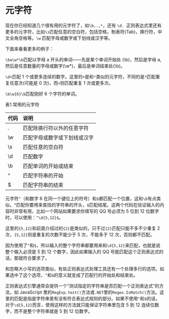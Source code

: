 # 元字符

现在你已经知道几个很有用的元字符了，如`\b,.,*`，还有 `\d. `正则表达式里还有更多的元字符，比如`\s`匹配任意的空白符，包括空格，制表符(Tab)，换行符，中文全角空格等。`\w` 匹配字母或数字或下划线或汉字等。

下面来看看更多的例子：

`\ba\w*\b`匹配以字母 a 开头的单词——先是某个单词开始处 (\b)，然后是字母 a,然后是任意数量的字母或数字(\w*)，最后是单词结束处(\b)。

`\d+`匹配 1 个或更多连续的数字。这里的`+`是和`*`类似的元字符，不同的是`*`匹配重复任意次(可能是 0 次)，而`+`则匹配重复 1 次或更多次。

`\b\w{6}\b`匹配刚好 6 个字符的单词。

表1.常用的元字符

|代码 |说明| 
|:---|:----------------------|
|.| 匹配除换行符以外的任意字符 |
|\w| 匹配字母或数字或下划线或汉字 |
|\s| 匹配任意的空白符 |
|\d| 匹配数字 |
|\b| 匹配单词的开始或结束 |
|^| 匹配字符串的开始 |
|$| 匹配字符串的结束 |

元字符`^`（和数字 6 在同一个键位上的符号）和`$`都匹配一个位置，这和`\b`有点类似。^匹配你要用来查找的字符串的开头，`$`匹配结尾。这两个代码在验证输入的内容时非常有用，比如一个网站如果要求你填写的 QQ 号必须为 5 位到 12 位数字时，可以使用：`^\d{5,12}$`。

这里的`{5,12}`和前面介绍过的`{2}`是类似的，只不过`{2}`匹配只能不多不少重复 2 次，`{5,12}`则是重复的次数不能少于 5 次，不能多于 12 次，否则都不匹配。

因为使用了`^`和`$`，所以输入的整个字符串都要用来和`\d{5,12}`来匹配，也就是说整个输入必须是 5 到 12 个数字，因此如果输入的 QQ 号能匹配这个正则表达式的话，那就符合要求了。

和忽略大小写的选项类似，有些正则表达式处理工具还有一个处理多行的选项。如果选中了这个选项，`^`和`$`的意义就变成了匹配行的开始处和结束处。

正则表达式引擎通常会提供一个“测试指定的字符串是否匹配一个正则表达式”的方法，如 JavaScript 里的`RegExp.test()`方法或`.NET`里的`Regex.IsMatch()`方法。这里的匹配是指是字符串里有没有符合表达式规则的部分。如果不使用`^`和`$`的话，对于`\d{5,12}`而言，使用这样的方法就只能保证字符串里包含 5 到 12 连续位数字，而不是整个字符串就是 5 到 12 位数字。













